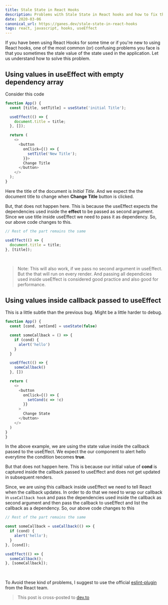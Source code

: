 ```yaml
---
title: Stale State in React Hooks
description: Problems with Stale State in React hooks and how to fix them
date: 2020-03-06
canonical_url: https://ganes.dev/stale-state-in-react-hooks
tags: react, javascript, hooks, useEffect
---
```


If you have been using React Hooks for some time or if you're new to using React hooks, one of the most common (or) confusing problems you face is that you sometimes the stale value of the state used in the application. Let us understand how to solve this problem.

## Using values in useEffect with empty dependency array

Consider this code

```js
function App() {
  const [title, setTitle] = useState('initial Title');

  useEffect(() => {
    document.title = title;
  }, []);

  return (
    <>
      <button
        onClick={() => {
          setTitle('New Title');
        }}>
        Change Title
      </button>
    </>
  );
}
```

Here the title of the document is _Initial Title_. And we expect the the document title to change when **Change Title** button is clicked.

But, that does not happen here. This is because the useEffect expects the dependencies used inside the **effect** to be passed as second argument. Since we use title inside useEffect we need to pass it as dependency. So, our above code changes to this.

```js
// Rest of the part remains the same

useEffect(() => {
  document.title = title;
}, [title]);
```

<br/>

> Note: This will also work, if we pass no second argument in useEffect. But the that will run on every render. And passing all dependicies used inside useEffect is considered good
> practice and also good for performance.

## Using values inside callback passed to useEffect

This is a little subtle than the previous bug. Might be a little harder to debug.

```js
function App() {
  const [cond, setCond] = useState(false)

  const someCallback = () => {
    if (cond) {
      alert('hello')
    }
  }

  useEffect(() => {
    someCallback()
  }, [])

  return (
    <>
      <button
        onClick={() => {
          setCond(c => !c)
        }}
      >
        Change State
      </button>
    </>
  )
}
}
```

In the above example, we are using the state value inside the callback passed to the useEffect. We expect the our component to alert hello everytime the condition becomes **true**.

But that does not happen here. This is because our initial value of **cond** is captured inside the callback passed to useEffect and does not get updated in subsequent renders.

Since, we are using this callback inside useEffect we need to tell React when the callback updates. In order to do that we need to wrap our callback in `useCallback hook` and pass the dependencies used inside the callback as second argument and then pass the callback to useEffect and list the callback as a dependency. So, our above code changes to this

```js
// Rest of the part remains the same

const someCallback = useCallback(() => {
  if (cond) {
    alert('hello');
  }
}, [cond]);

useEffect(() => {
  someCallback();
}, [someCallback]);
```

<br/>

To Avoid these kind of problems, I suggest to use the official [eslint-plugin](https://github.com/facebook/react/tree/master/packages/eslint-plugin-react-hooks) from the React team.

> This post is cross-posted to <a href="https://dev.to/ganes1410/https://dev.to/ganes1410/stale-state-in-react-hooks-48he" target='_blank'>dev.to</a>
